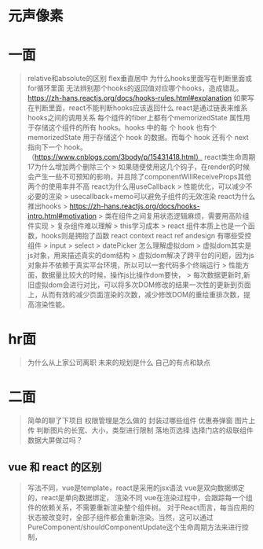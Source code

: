 # 元声像素
 # 一面
 > relative和absolute的区别
 > flex垂直居中
 > 为什么hooks里面写在判断里面或for循环里面
  > 无法辨别那个hooks的返回值对应哪个hooks，造成错乱。
  > https://zh-hans.reactjs.org/docs/hooks-rules.html#explanation
  > 如果写在判断里面，react不能判断hooks应该返回什么
  > react是通过链表来维系hooks之间的调用关系
  > 每个组件的fiber上都有个memorizedState 属性用于存储这个组件的所有 hooks。hooks 中的每 个 hook 也有个 memorizedState 用于存储这个 hook 的数据。而每个 hook 还有个 next 指向下一个 hook。（https://www.cnblogs.com/3body/p/15431418.html）
 > react类生命周期17为什么增加两个删除三个
    > 如果随便使用这几个钩子，在render的时候会产生一些不可预知的影响，并且除了componentWillReceiveProps其他两个的使用率并不高
 > react为什么用useCallback
    > 性能优化，可以减少不必要的渲染
    > usecallback+memo可以避免子组件的无效渲染
 > react为什么推出hooks 
    > https://zh-hans.reactjs.org/docs/hooks-intro.html#motivation
    > 类在组件之间复用状态逻辑麻烦，需要用高阶组件实现
    > 复杂组件难以理解
    > this学习成本
    > react 组件本质上也是一个函数，hooks则是拥抱了函数
 > react context
 > react ref
 > andesign 有哪些受控组件
    > input
    > select
    > datePicker
 > 怎么理解虚拟dom
    > 虚拟dom其实是js对象，用来描述真实的dom结构
    > 虚拟dom解决了跨平台的问题，因为js对象并不依赖于真实平台环境，所以可以一套代码多个终端运行
    > 性能方面，数据量比较大的时候，操作js比操作dom要快，
    > 每次数据更新时,新旧虚拟dom会进行对比，可以将多次DOM修改的结果一次性的更新到页面上，从而有效的减少页面渲染的次数，减少修改DOM的重绘重排次数，提高渲染性能。
 # hr面 
 > 为什么从上家公司离职
 > 未来的规划是什么
 > 自己的有点和缺点
 # 二面
 > 简单的聊了下项目
 > 权限管理是怎么做的
 > 封装过哪些组件
   > 优惠券弹窗
   > 图片上传  判断图片的长宽、大小，类型进行限制
   > 落地页选择
   > 选择门店的级联组件
 > 数据大屏做过吗？
 ## vue 和 react 的区别
 > 写法不同，vue是template，react是采用的jsx语法
 > vue是双向数据绑定的，react是单向数据绑定，
 > 渲染不同
 > vue在渲染过程中，会跟踪每一个组件的依赖关系，不需要重新渲染整个组件树。
 > 对于React而言，每当应用的状态被改变时，全部子组件都会重新渲染。当然，这可以通过 PureComponent/shouldComponentUpdate这个生命周期方法来进行控制，